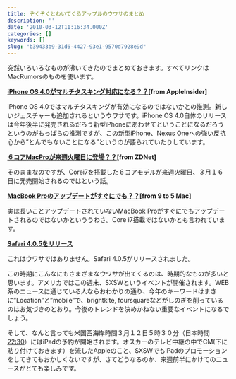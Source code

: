 ```yaml
---
title: ぞくぞくとわいてくるアップルのウワサのまとめ
description: ''
date: '2010-03-12T11:16:34.000Z'
categories: []
keywords: []
slug: "b39433b9-31d6-4427-93e1-9570d7928e9d"
---
```

突然いろいろなものが沸いてきたのでまとめておきます。すべてリンクはMacRumorsのものを使います。

[**iPhone OS 4.0がマルチタスキング対応になる？？**](http://www.macrumors.com/2010/03/11/more-claims-of-multitasking-in-iphone-os-4-0/)**\[from AppleInsider\]**

iPhone OS 4.0ではマルチタスキングが有効になるのではないかとの推測。新しいジェスチャーも追加されるというウワサです。iPhone OS 4.0自体のリリースは今年後半に発売されるだろう新型iPhoneにあわせてということになるだろうというのがもっぱらの推測ですが、この新型iPhone、Nexus Oneへの強い反抗心から”とんでもないことになる”というのが語られていたりしています。

[**６コアMacProが来週火曜日に登場？？**](http://www.macrumors.com/2010/03/10/new-hexacore-mac-pros-next-tuesday/)**\[from ZDNet\]**

そのままなのですが、Corei7を搭載した６コアモデルが来週火曜日、３月１６日に発売開始されるのではという話。

[**MacBook Proのアップデートがすぐにでも？？**](http://www.macrumors.com/2010/03/11/macbook-pro-update-due-for-launch-as-soon-as-tomorrow/)**\[from 9 to 5 Mac\]**

実は長いことアップデートされていないMacBook Proがすぐにでもアップデートされるのではないかといううわさ。Core i7搭載ではないかとも言われています。

[**Safari 4.0.5をリリース**](http://www.macrumors.com/2010/03/11/apple-releases-safari-4-0-5/)

これはウワサではありません。Safari 4.0.5がリリースされました。

この時期にこんなにもさまざまなウワサが出てくるのは、時期的なものが多いと思います。アメリカではこの週末、SXSWというイベントが開催されます。WEB系のニュースに通じている人ならおわかりの通り、今年のキーワードはまさに”Location”と”mobile”で、brightkite, foursquareなどがしのぎを削っているのはお気づきのとおり。今後のトレンドを決めかねない重要なイベントになるでしょう。

そして、なんと言っても米国西海岸時間３月１２日５時３０分（日本時間 [22:30](http://www.timeanddate.com/worldclock/fixedtime.html?day=12&month=3&year=2010&hour=5&min=30&sec=0&p1=224)）にはiPadの予約が開始されます。オスカーのテレビ中継の中でCM(下に貼り付けておきます）を流したAppleのこと、SXSWでもiPadのプロモーションをしてきてもおかしくないですが、さてどうなるのか、来週前半にかけてのニュースがとても楽しみです。